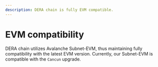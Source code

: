 ```yaml
---
description: DERA chain is fully EVM compatible.
---
```


# EVM compatibility

DERA chain utilizes Avalanche Subnet-EVM, thus maintaining fully compatibility with the latest EVM version. Currently, our Subnet-EVM is compatible with the `Cancun` upgrade.
